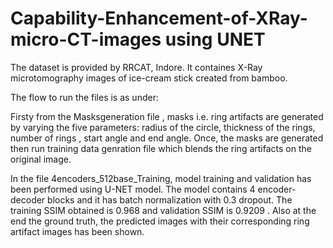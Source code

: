 # Capability-Enhancement-of-XRay-micro-CT-images using UNET
The dataset is provided by RRCAT, Indore. It containes X-Ray microtomography images of ice-cream stick created from bamboo.

The flow to run the files is as under:

Firsty from the Masksgeneration file , masks i.e. ring artifacts are generated by varying the five parameters: radius of the circle, thickness of the rings, number of rings , start angle and end angle.
Once, the masks are generated then run training data genration file which blends the ring artifacts on the original image.

In the file 4encoders_512base_Training, model training and validation has been performed using U-NET model. The model contains 4 encoder-decoder blocks and it has batch normalization with 0.3 dropout. The training SSIM obtained is 0.968 and validation SSIM is 0.9209 . Also at the end the ground truth, the predicted images with their corresponding ring artifact images has been shown.


